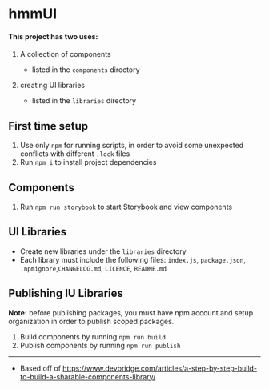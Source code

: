 # hmmUI

#### This project has two uses:

1. A collection of components

   - listed in the `components` directory

2. creating UI libraries
   - listed in the `libraries` directory

## First time setup

1. Use only `npm` for running scripts, in order to avoid some unexpected conflicts with different `.lock` files
2. Run `npm i` to install project dependencies

## Components

1. Run `npm run storybook` to start Storybook and view components

## UI Libraries

- Create new libraries under the `libraries` directory
- Each library must include the following files:
  `index.js`, `package.json`, `.npmignore`,`CHANGELOG.md`, `LICENCE`, `README.md`

## Publishing IU Libraries

**Note:** before publishing packages, you must have npm account and setup organization in order to publish scoped packages.

1. Build components by running `npm run build`
2. Publish components by running `npm run publish`

---

- Based off of <https://www.devbridge.com/articles/a-step-by-step-build-to-build-a-sharable-components-library/>
